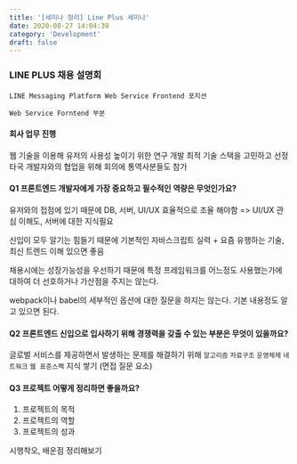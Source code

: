 ```yaml
---
title: '[세미나 정리] Line Plus 세미나' 
date: 2020-08-27 14:04:39
category: 'Development'
draft: false
---
```


### LINE PLUS 채용 설명회
`LINE Messaging Platform Web Service Frontend 포지션`

`Web Service Forntend 부분` 


#### 회사 업무 진행
웹 기술을 이용해 유저의 사용성 높이기 위한 연구
개발 최적 기술 스택을 고민하고 선정
타국 개발자와의 협업을 위해 회의에 통역사분들도 참가

#### Q1 프론트엔드 개발자에게 가장 중요하고 필수적인 역량은 무엇인가요?
유저와의 접점에 있기 때문에 DB, 서버, UI/UX 효율적으로 조율 해야함
=> UI/UX 관심 이해도, 서버에 대한 지식필요

신입이 모두 알기는 힘들기 때문에 기본적인 자바스크립트 실력 + 요즘 유행하는 기술, 최신 트렌드 이해 있으면 좋음

채용시에는 성장가능성을 우선하기 때문에 특정 프레임워크를 어느정도 사용했는가에 대하여 더 선호하거나 가산점을 주지는 않는다.

webpack이나 babel의 세부적인 옵션에 대한 질문을 하지는 않는다.
기본 내용정도 알고 있으면 된다.

#### Q2 프론트엔드 신입으로 입사하기 위해 경쟁력을 갖출 수 있는 부분은 무엇이 있을까요?
글로벌 서비스를 제공하면서 발생하는 문제를 해결하기 위해 `알고리즘` `자료구조` `운영체제` `네트워크` `웹 표준스펙` 지식 쌓기 (면접 질문 요소)

#### Q3 프로젝트 어떻게 정리하면 좋을까요? 

1. 프로젝트의 목적
2. 프로젝트의 역할
3. 프로젝트의 성과

시행착오, 배운점 정리해보기





